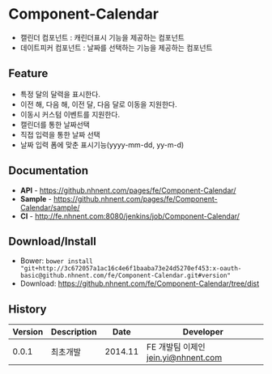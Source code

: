 Component-Calendar
======================
* 캘린더 컴포넌트 : 캐린더표시 기능을 제공하는 컴포넌트
* 데이트피커 컴포넌트 : 날짜를 선택하는 기능을 제공하는 컴포넌트

## Feature
* 특정 달의 달력을 표시한다.
* 이전 해, 다음 해, 이전 달, 다음 달로 이동을 지원한다.
* 이동시 커스텀 이벤트를 지원한다.
* 캘린더를 통한 날짜선택
* 직접 입력을 통한 날짜 선택
* 날짜 입력 폼에 맞춘 표시기능(yyyy-mm-dd, yy-m-d)



## Documentation
* **API** - <https://github.nhnent.com/pages/fe/Component-Calendar/>
* **Sample** - <https://github.nhnent.com/pages/fe/Component-Calendar/sample/>
* **CI** - <http://fe.nhnent.com:8080/jenkins/job/Component-Calendar/>

## Download/Install
* Bower: `bower install "git+http://3c672057a1ac16c4e6f1baaba73e24d5270ef453:x-oauth-basic@github.nhnent.com/fe/Component-Calendar.git#version"`
* Download: <https://github.nhnent.com/fe/Component-Calendar/tree/dist>

## History
| Version | Description | Date | Developer |
| ---- | ---- | ---- | ---- |
| 0.0.1 | 최초개발 | 2014.11 | FE 개발팀 이제인 <jein.yi@nhnent.com> |




